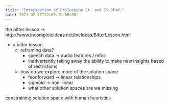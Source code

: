 ```yaml
---
title: "Intersection of Philosophy St. and CS Blvd."
date: 2021-02-27T12:00:19-08:00
---
```


the bitter lesson → http://www.incompleteideas.net/IncIdeas/BitterLesson.html

-   a bitter lesson
    -   reframing data?
        -   speech data → audio features / mfcc
        -   inadvertently taking away the ability to make new insights based of restrictions
    -   how do we explore more of the solution space
        -   feedforward → linear relationships
        -   sigmoid → non-linear
        -   what other solution spaces are we missing

constraining solution space with human heuristics